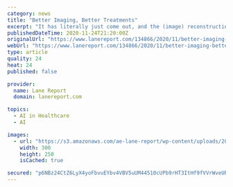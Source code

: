 ```yaml
---
category: news
title: "Better Imaging, Better Treatments"
excerpt: "It has literally just come out, and the (image) reconstruction ability of the machine is faster and better than ever before.” The scanning technology received approval from the U.S. Food and Drug Administration (FDA) in 2020 and is new to the market."
publishedDateTime: 2020-11-24T21:20:00Z
originalUrl: "https://www.lanereport.com/134866/2020/11/better-imaging-better-treatments/"
webUrl: "https://www.lanereport.com/134866/2020/11/better-imaging-better-treatments/"
type: article
quality: 24
heat: 24
published: false

provider:
  name: Lane Report
  domain: lanereport.com

topics:
  - AI in Healthcare
  - AI

images:
  - url: "https://s3.amazonaws.com/ae-lane-report/wp-content/uploads/2020/11/17131742/editorial-cal-Rectangle1.jpg"
    width: 300
    height: 250
    isCached: true

secured: "p6NBz24CtZ6LyX4yoFbvuEYbv4VBV5uUM44510cUPb9rHT3ItHf9fVVrWveURFAzM6Z6H6DG71p4ghhbDiBKhCrgqAXTgfLqypE7y1z2oy2w2q1QbI6QoW5p3rdoh07w/Gvbdn81SSwqTGjRT5s+MfiWRL605e8t4699iL6JaUV4wHu8EjNl5mXTDbBbBWtAE4YRdlOtXmCmRe4QMA+lJUjd3BiIGOMMVAqYJJvpX2P8TkeG8KK2siFOSaUyHpnMDpooZee00utwsZFECav8zlp99LzuER1NPCpdiByOiIOIZvTAKN3KSMbkSIcXAE5zQ6NmPlr3KbBntchtbliu5XG+lG/GGyUzTbkhhEmYG1M=;xBlE87UJ/aTy+dei0aVCow=="
---
```


